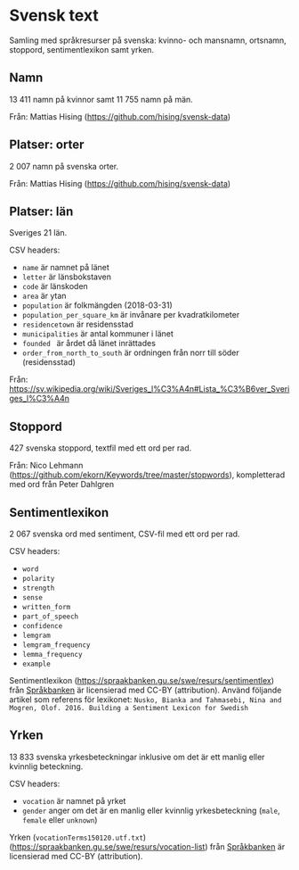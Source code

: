 # Svensk text

Samling med språkresurser på svenska: kvinno- och mansnamn, ortsnamn, stoppord, sentimentlexikon samt yrken.

## Namn

13 411 namn på kvinnor samt 11 755 namn på män.

Från: Mattias Hising (https://github.com/hising/svensk-data)

## Platser: orter

2 007 namn på svenska orter.

Från: Mattias Hising (https://github.com/hising/svensk-data)

## Platser: län

Sveriges 21 län.

CSV headers:

- `name` är namnet på länet
- `letter` är länsbokstaven
- `code` är länskoden
- `area` är ytan
- `population` är folkmängden (2018-03-31)
- `population_per_square_km` är invånare per kvadratkilometer
- `residencetown` är residensstad
- `municipalities` är antal kommuner i länet
- `founded ` är årdet då länet inrättades
- `order_from_north_to_south` är ordningen från norr till söder (residensstad)

Från: https://sv.wikipedia.org/wiki/Sveriges_l%C3%A4n#Lista_%C3%B6ver_Sveriges_l%C3%A4n

## Stoppord

427 svenska stoppord, textfil med ett ord per rad.

Från: Nico Lehmann (https://github.com/ekorn/Keywords/tree/master/stopwords), kompletterad med ord från Peter Dahlgren

## Sentimentlexikon

2 067 svenska ord med sentiment, CSV-fil med ett ord per rad.

CSV headers:

- `word`
- `polarity`
- `strength`
- `sense`
- `written_form`
- `part_of_speech`
- `confidence`
- `lemgram`
- `lemgram_frequency`
- `lemma_frequency`
- `example`

Sentimentlexikon (<https://spraakbanken.gu.se/swe/resurs/sentimentlex>) från [Språkbanken](https://spraakbanken.gu.se/) är licensierad med CC-BY (attribution). Använd följande artikel som referens för lexikonet: `Nusko, Bianka and Tahmasebi, Nina and Mogren, Olof. 2016. Building a Sentiment Lexicon for Swedish`

## Yrken

13 833 svenska yrkesbeteckningar inklusive om det är ett manlig eller kvinnlig beteckning.

CSV headers:

- `vocation` är namnet på yrket
- `gender` anger om det är en manlig eller kvinnlig yrkesbeteckning (`male`, `female` eller `unknown`)

Yrken (`vocationTerms150120.utf.txt`) (<https://spraakbanken.gu.se/swe/resurs/vocation-list>) från [Språkbanken](https://spraakbanken.gu.se/) är licensierad med CC-BY (attribution).